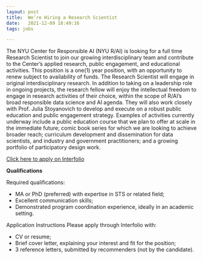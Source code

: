 ```yaml
---
layout: post
title:  We’re Hiring a Research Scientist
date:   2021-12-09 18:49:16
tags: jobs

---
```

The NYU Center for Responsible AI (NYU R/AI) is looking for a full time Research Scientist to join our growing interdisciplinary team and contribute to the Center’s applied research, public engagement, and educational activities.  This position is a one(1)  year position, with an opportunity to renew subject to availability of funds. 
The  Research Scientist will engage in original interdisciplinary research. In addition to taking on a leadership role in ongoing projects, the research fellow will enjoy the intellectual freedom to engage in research activities of their choice, within the scope of R/AI’s broad responsible data science and AI agenda.  They will also work closely with Prof. Julia Stoyanovich to develop and execute on a robust public education and public engagement strategy.  Examples of activities currently underway include a public education course that we plan to offer at scale in the immediate future; comic book series for which we are looking to achieve broader reach; curriculum development and dissemination for data scientists, and industry and government practitioners; and a growing portfolio of participatory design work. 
 

[Click here to apply on Interfolio](https://apply.interfolio.com/99111?utm_campaign=Center%20for%20Responsible%20AI%20@%20NYU%20Newsletter%20&utm_medium=email&utm_source=Revue%20newsletter)
 

**Qualifications**      

Required qualifications: 

* MA or PhD (preferred) with expertise in STS or related field;
* Excellent communication skills;
* Demonstrated program coordination experience, ideally in an academic setting.

Application Instructions
Please apply through Interfolio with:  
* CV or resume;
* Brief cover letter, explaining your interest and fit for the position;
* 3 reference letters, submitted by recommenders (not by the candidate).